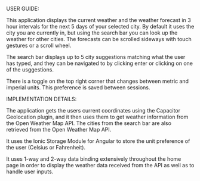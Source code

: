 USER GUIDE:

This application displays the current weather and the weather forecast in 3 hour intervals for the next 5 days of your selected city. By default it uses the city you are currently in, but using the search bar you can look up the weather for other cities. The forecasts can be scrolled sideways with touch gestures or a scroll wheel. 

The search bar displays up to 5 city suggestions matching what the user has typed, and they can be navigated to by clicking enter or clicking on one of the usggestions. 

There is a toggle on the top right corner that changes between metric and imperial units. This preference is saved between sessions.


IMPLEMENTATION DETAILS:

The application gets the users current coordinates using the Capacitor Geolocation plugin, and it then uses them to get weather information from the Open Weather Map API. The cities from the search bar are also retrieved from the Open Weather Map API.

It uses the Ionic Storage Module for Angular to store the unit preference of the user (Celsius or Fahrenheit).

It uses 1-way and 2-way data binding extensively throughout the home page in order to display the weather data received from the API as well as to handle user inputs.
